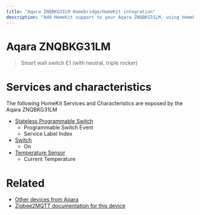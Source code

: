 ```yaml
---
title: "Aqara ZNQBKG31LM Homebridge/HomeKit integration"
description: "Add HomeKit support to your Aqara ZNQBKG31LM, using Homebridge, Zigbee2MQTT and homebridge-z2m."
---
```

<!---
This file has been GENERATED using src/docgen/docgen.ts
DO NOT EDIT THIS FILE MANUALLY!
-->
# Aqara ZNQBKG31LM
> Smart wall switch E1 (with neutral, triple rocker)


# Services and characteristics
The following HomeKit Services and Characteristics are exposed by
the Aqara ZNQBKG31LM

* [Stateless Programmable Switch](../../action.md)
  * Programmable Switch Event
  * Service Label Index
* [Switch](../../switch.md)
  * On
* [Temperature Sensor](../../sensors.md)
  * Current Temperature


# Related
* [Other devices from Aqara](../index.md#aqara)
* [Zigbee2MQTT documentation for this device](https://www.zigbee2mqtt.io/devices/ZNQBKG31LM.html)